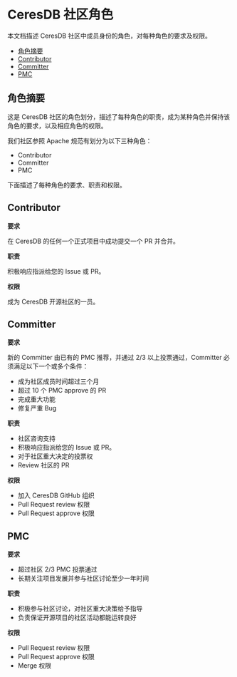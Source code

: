 # CeresDB 社区角色

本文档描述 CeresDB 社区中成员身份的角色，对每种角色的要求及权限。

- [角色摘要](#角色摘要)
- [Contributor](#contributor)
- [Committer](#committer)
- [PMC](#pmc)

## 角色摘要

这是 CeresDB 社区的角色划分，描述了每种角色的职责，成为某种角色并保持该角色的要求，以及相应角色的权限。

我们社区参照 Apache 规范有划分为以下三种角色：

- Contributor
- Committer
- PMC

下面描述了每种角色的要求、职责和权限。

## Contributor

**要求**

在 CeresDB 的任何一个正式项目中成功提交一个 PR 并合并。

**职责**

积极响应指派给您的 Issue 或 PR。

**权限**

成为 CeresDB 开源社区的一员。

## Committer

**要求**

新的 Committer 由已有的 PMC 推荐，并通过 2/3 以上投票通过，Committer 必须满足以下一个或多个条件：
- 成为社区成员时间超过三个月
- 超过 10 个 PMC approve 的 PR
- 完成重大功能
- 修复严重 Bug

**职责**

- 社区咨询支持
- 积极响应指派给您的 Issue 或 PR。
- 对于社区重大决定的投票权
- Review 社区的 PR

**权限**

- 加入 CeresDB GitHub 组织
- Pull Request review 权限
- Pull Request approve 权限

## PMC

**要求**

- 超过社区 2/3 PMC 投票通过
- 长期关注项目发展并参与社区讨论至少一年时间

**职责**

- 积极参与社区讨论，对社区重大决策给予指导
- 负责保证开源项目的社区活动都能运转良好

**权限**

- Pull Request review  权限
- Pull Request approve 权限
- Merge 权限